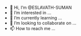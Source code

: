- 👋 Hi, I’m @ESLAVATH-SUMAN
- 👀 I’m interested in ...
- 🌱 I’m currently learning ...
- 💞️ I’m looking to collaborate on ...
- 📫 How to reach me ...

<!---
ESLAVATH-SUMAN/ESLAVATH-SUMAN is a ✨ special ✨ repository because its `README.md` (this file) appears on your GitHub profile.
You can click the Preview link to take a look at your changes.
--->
